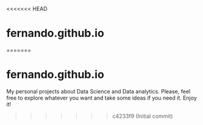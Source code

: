 <<<<<<< HEAD
# fernando.github.io
=======
# fernando.github.io
My personal projects about Data Science and Data analytics. Please, feel free to explore whatever you want and take some ideas if you need it. Enjoy it!
>>>>>>> c4233f9 (Initial commit)

